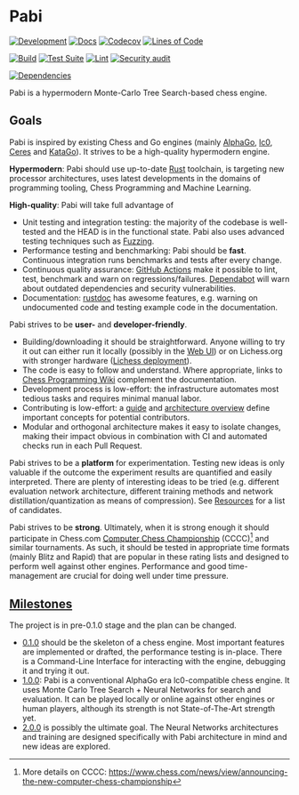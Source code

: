 # Pabi

[![Development](https://img.shields.io/badge/development-work%20in%20progress-red)](https://github.com/github/kirillbobyrev/pabi)
[![Docs](https://docs.rs/pabi/badge.svg)](https://docs.rs/pabi)
[![Codecov](https://codecov.io/gh/kirillbobyrev/pabi/branch/main/graph/badge.svg)](https://codecov.io/gh/kirillbobyrev/pabi)
[![Lines of Code](https://tokei.rs/b1/github/kirillbobyrev/pabi)](https://github.com/kirillbobyrev/pabi/tree/main/src)

[![Build](https://github.com/kirillbobyrev/pabi/actions/workflows/build.yml/badge.svg)](https://github.com/kirillbobyrev/pabi/actions/workflows/build.yml)
[![Test Suite](https://github.com/kirillbobyrev/pabi/actions/workflows/test.yml/badge.svg)](https://github.com/kirillbobyrev/pabi/actions/workflows/test.yml)
[![Lint](https://github.com/kirillbobyrev/pabi/actions/workflows/lint.yml/badge.svg)](https://github.com/kirillbobyrev/pabi/actions/workflows/lint.yml)
[![Security audit](https://github.com/kirillbobyrev/pabi/actions/workflows/audit.yml/badge.svg)](https://github.com/kirillbobyrev/pabi/actions/workflows/audit.yml)

[![Dependencies](https://deps.rs/repo/github/kirillbobyrev/pabi/status.svg)](https://deps.rs/repo/github/kirillbobyrev/pabi)

Pabi is a hypermodern Monte-Carlo Tree Search-based chess engine.

## Goals

Pabi is inspired by existing Chess and Go engines (mainly [AlphaGo], [lc0],
[Ceres] and [KataGo]). It strives to be a high-quality hypermodern engine.

**Hypermodern**: Pabi should use up-to-date [Rust] toolchain, is targeting new
processor architectures, uses latest developments in the domains of programming
tooling, Chess Programming and Machine Learning.

**High-quality**: Pabi will take full advantage of

- Unit testing and integration testing: the majority of the codebase is
  well-tested and the HEAD is in the functional state. Pabi also uses advanced
  testing techniques such as [Fuzzing].
- Performance testing and benchmarking: Pabi should be **fast**. Continuous
  integration runs benchmarks and tests after every change.
- Continuous quality assurance: [GitHub Actions] make it possible to lint, test,
  benchmark and warn on regressions/failures. [Dependabot] will warn about
  outdated dependencies and security vulnerabilities.
- Documentation: [rustdoc] has awesome features, e.g. warning on
  undocumented code and testing example code in the documentation.

Pabi strives to be **user-** and **developer-friendly**.

- Building/downloading it should be straightforward. Anyone willing to try
  it out can either run it locally (possibly in the [Web UI]) or on Lichess.org
  with stronger hardware ([Lichess deployment]).
- The code is easy to follow and understand. Where appropriate, links to
  [Chess Programming Wiki] complement the documentation.
- Development process is low-effort: the infrastructure automates most tedious
  tasks and requires minimal manual labor.
- Contributing is low-effort: a [guide] and [architecture overview] define
  important concepts for potential contributors.
- Modular and orthogonal architecture makes it easy to isolate changes,
  making their impact obvious in combination with CI and automated checks
  run in each Pull Request.

Pabi strives to be a **platform** for experimentation. Testing new ideas is only
valuable if the outcome the experiment results are quantified and easily
interpreted. There are plenty of interesting ideas to be tried (e.g. different
evaluation network architecture, different training methods and network
distillation/quantization as means of compression). See [Resources] for a list
of candidates.

Pabi strives to be **strong**. Ultimately, when it is strong enough it should
participate in Chess.com [Computer Chess Championship] (CCCC)[^cccc] and similar
tournaments. As such, it should be tested in appropriate time formats (mainly
Blitz and Rapid) that are popular in these rating lists and designed to perform
well against other engines. Performance and good time-management are crucial
for doing well under time pressure.

## [Milestones]

The project is in pre-0.1.0 stage and the plan can be changed.

- [0.1.0] should be the skeleton of a chess engine. Most important features are
  implemented or drafted, the performance testing is in-place. There is a
  Command-Line Interface for interacting with the engine, debugging it and
  trying it out.
- [1.0.0]: Pabi is a conventional AlphaGo era lc0-compatible chess engine. It
  uses Monte Carlo Tree Search + Neural Networks for search and evaluation. It
  can be played locally or online against other engines or human players,
  although its strength is not State-of-The-Art strength yet.
- [2.0.0] is possibly the ultimate goal. The Neural Networks architectures and
  training are designed specifically with Pabi architecture in mind and new
  ideas are explored.

[AlphaGo]: https://en.wikipedia.org/wiki/AlphaGo
[lc0]: https://lczero.org/
[Ceres]: https://github.com/dje-dev/Ceres
[KataGo]: https://github.com/lightvector/KataGo
[Rust]: https://www.rust-lang.org/
[Fuzzing]: https://en.wikipedia.org/wiki/Fuzzing
[GitHub Actions]: https://github.com/features/actions
[Dependabot]: https://github.com/dependabot
[rustdoc]: https://doc.rust-lang.org/rustdoc
[Web UI]: https://github.com/kirillbobyrev/pabi/issues/14
[Lichess deployment]: https://github.com/kirillbobyrev/pabi/issues/14
[Chess Programming Wiki]: https://www.chessprogramming.org/Main_Page
[guide]: https://github.com/kirillbobyrev/pabi/issues/15
[architecture overview]: https://github.com/kirillbobyrev/pabi/issues/4
[Resources]: https://github.com/kirillbobyrev/pabi/wiki/Resources
[Computer Chess Championship]: https://www.chess.com/computer-chess-championship
[Milestones]: https://github.com/kirillbobyrev/pabi/milestones
[0.1.0]: https://github.com/kirillbobyrev/pabi/milestone/1
[1.0.0]: https://github.com/kirillbobyrev/pabi/milestone/2
[2.0.0]: https://github.com/kirillbobyrev/pabi/milestone/3

[^cccc]:
    More details on CCCC:
    <https://www.chess.com/news/view/announcing-the-new-computer-chess-championship>
